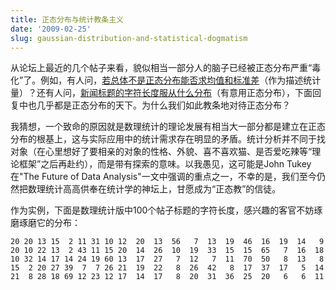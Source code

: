```yaml
---
title: 正态分布与统计教条主义
date: '2009-02-25'
slug: gaussian-distribution-and-statistical-dogmatism
---
```


从论坛上最近的几个帖子来看，貌似相当一部分人的脑子已经被正态分布严重“毒化”了。例如，有人问，[若总体不是正态分布能否求均值和标准差](https://cosx.org/cn/topic/14078/)（作为描述统计量）？还有人问，[新闻标题的字符长度服从什么分布](https://cosx.org/cn/topic/14065)（有意用正态分布），下面回复中也几乎都是正态分布的天下。为什么我们如此教条地对待正态分布？

我猜想，一个致命的原因就是数理统计的理论发展有相当大一部分都是建立在正态分布的根基上，这与实际应用中的统计需求存在明显的矛盾。统计分析并不同于找对象（在心里想好了要相亲的对象的性格、外貌、喜不喜欢猫、是否爱吃辣等“理论框架”之后再赴约），而是带有探索的意味。以我愚见，这可能是John Tukey在"The Future of Data Analysis"一文中强调的重点之一，不幸的是，我们至今仍然把数理统计高高供奉在统计学的神坛上，甘愿成为“正态教”的信徒。

作为实例，下面是数理统计版中100个帖子标题的字符长度，感兴趣的客官不妨琢磨琢磨它的分布：


    20 20 13 15  2 11 31 10 12  20  13  56   7  13  19  46  16  19  14   9
    20 10 22 13  2 43 11 15 20  14  26  10  19  33  15  15  65   7  16  18
    10 32 14 17 14 24 19 60 13  17  27   7  12   7  11  70  50   8  13   8
    15  2 20 27 39  7  7 26 21  19  22   8  26  42   8  17  37  17   5  14
    21  8 28 18 69 12 23 12 17  14  17   8  20  31  36  25  20   6   6  11
